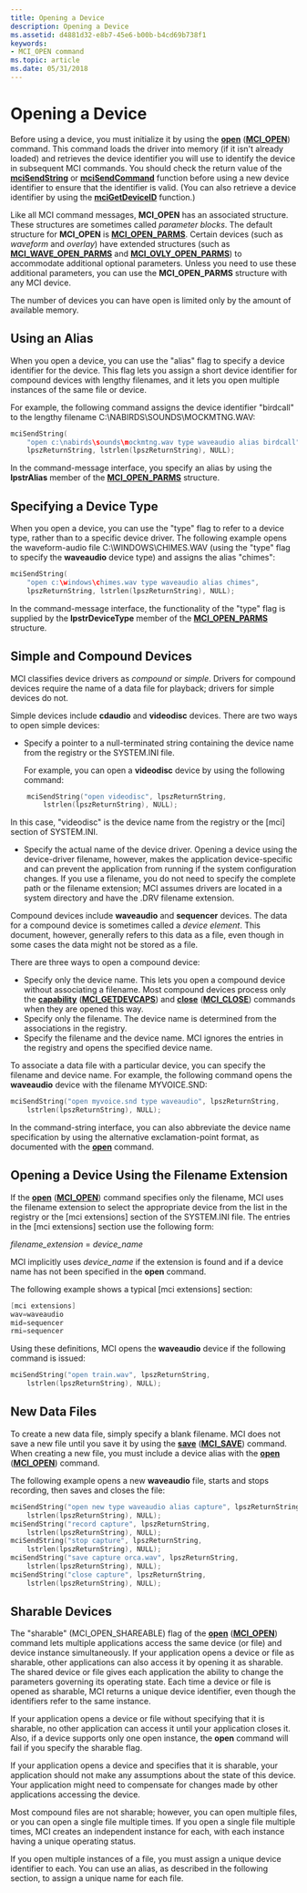 ```yaml
---
title: Opening a Device
description: Opening a Device
ms.assetid: d4881d32-e8b7-45e6-b00b-b4cd69b738f1
keywords:
- MCI_OPEN command
ms.topic: article
ms.date: 05/31/2018
---
```


# Opening a Device

Before using a device, you must initialize it by using the [**open**](open.md) ([**MCI\_OPEN**](mci-open.md)) command. This command loads the driver into memory (if it isn't already loaded) and retrieves the device identifier you will use to identify the device in subsequent MCI commands. You should check the return value of the [**mciSendString**](https://msdn.microsoft.com/library/Dd757161(v=VS.85).aspx) or [**mciSendCommand**](https://msdn.microsoft.com/library/Dd757160(v=VS.85).aspx) function before using a new device identifier to ensure that the identifier is valid. (You can also retrieve a device identifier by using the [**mciGetDeviceID**](https://msdn.microsoft.com/library/Dd757156(v=VS.85).aspx) function.)

Like all MCI command messages, **MCI\_OPEN** has an associated structure. These structures are sometimes called *parameter blocks*. The default structure for **MCI\_OPEN** is [**MCI\_OPEN\_PARMS**](mci-open-parms.md). Certain devices (such as *waveform* and *overlay*) have extended structures (such as [**MCI\_WAVE\_OPEN\_PARMS**](mci-wave-open-parms.md) and [**MCI\_OVLY\_OPEN\_PARMS**](mci-ovly-open-parms.md)) to accommodate additional optional parameters. Unless you need to use these additional parameters, you can use the **MCI\_OPEN\_PARMS** structure with any MCI device.

The number of devices you can have open is limited only by the amount of available memory.

## Using an Alias

When you open a device, you can use the "alias" flag to specify a device identifier for the device. This flag lets you assign a short device identifier for compound devices with lengthy filenames, and it lets you open multiple instances of the same file or device.

For example, the following command assigns the device identifier "birdcall" to the lengthy filename C:\\NABIRDS\\SOUNDS\\MOCKMTNG.WAV:


```C++
mciSendString(
    "open c:\nabirds\sounds\mockmtng.wav type waveaudio alias birdcall", 
    lpszReturnString, lstrlen(lpszReturnString), NULL);
```



In the command-message interface, you specify an alias by using the **lpstrAlias** member of the [**MCI\_OPEN\_PARMS**](mci-open-parms.md) structure.

## Specifying a Device Type

When you open a device, you can use the "type" flag to refer to a device type, rather than to a specific device driver. The following example opens the waveform-audio file C:\\WINDOWS\\CHIMES.WAV (using the "type" flag to specify the **waveaudio** device type) and assigns the alias "chimes":


```C++
mciSendString(
    "open c:\windows\chimes.wav type waveaudio alias chimes", 
    lpszReturnString, lstrlen(lpszReturnString), NULL);
```



In the command-message interface, the functionality of the "type" flag is supplied by the **lpstrDeviceType** member of the [**MCI\_OPEN\_PARMS**](mci-open-parms.md) structure.

## Simple and Compound Devices

MCI classifies device drivers as *compound* or *simple*. Drivers for compound devices require the name of a data file for playback; drivers for simple devices do not.

Simple devices include **cdaudio** and **videodisc** devices. There are two ways to open simple devices:

-   Specify a pointer to a null-terminated string containing the device name from the registry or the SYSTEM.INI file.

    For example, you can open a **videodisc** device by using the following command:


```C++
    mciSendString("open videodisc", lpszReturnString, 
        lstrlen(lpszReturnString), NULL);
```



In this case, "videodisc" is the device name from the registry or the \[mci\] section of SYSTEM.INI.

-   Specify the actual name of the device driver. Opening a device using the device-driver filename, however, makes the application device-specific and can prevent the application from running if the system configuration changes. If you use a filename, you do not need to specify the complete path or the filename extension; MCI assumes drivers are located in a system directory and have the .DRV filename extension.

Compound devices include **waveaudio** and **sequencer** devices. The data for a compound device is sometimes called a *device element*. This document, however, generally refers to this data as a file, even though in some cases the data might not be stored as a file.

There are three ways to open a compound device:

-   Specify only the device name. This lets you open a compound device without associating a filename. Most compound devices process only the [**capability**](capability.md) ([**MCI\_GETDEVCAPS**](mci-getdevcaps.md)) and [**close**](close.md) ([**MCI\_CLOSE**](mci-close.md)) commands when they are opened this way.
-   Specify only the filename. The device name is determined from the associations in the registry.
-   Specify the filename and the device name. MCI ignores the entries in the registry and opens the specified device name.

To associate a data file with a particular device, you can specify the filename and device name. For example, the following command opens the **waveaudio** device with the filename MYVOICE.SND:


```C++
mciSendString("open myvoice.snd type waveaudio", lpszReturnString, 
    lstrlen(lpszReturnString), NULL);
```



In the command-string interface, you can also abbreviate the device name specification by using the alternative exclamation-point format, as documented with the [**open**](open.md) command.

## Opening a Device Using the Filename Extension

If the [**open**](open.md) ([**MCI\_OPEN**](mci-open.md)) command specifies only the filename, MCI uses the filename extension to select the appropriate device from the list in the registry or the \[mci extensions\] section of the SYSTEM.INI file. The entries in the \[mci extensions\] section use the following form:

*filename\_extension* = *device\_name*

MCI implicitly uses *device\_name* if the extension is found and if a device name has not been specified in the **open** command.

The following example shows a typical \[mci extensions\] section:


```C++
[mci extensions]
wav=waveaudio
mid=sequencer
rmi=sequencer
```



Using these definitions, MCI opens the **waveaudio** device if the following command is issued:


```C++
mciSendString("open train.wav", lpszReturnString, 
    lstrlen(lpszReturnString), NULL);
```



## New Data Files

To create a new data file, simply specify a blank filename. MCI does not save a new file until you save it by using the [**save**](save.md) ([**MCI\_SAVE**](mci-save.md)) command. When creating a new file, you must include a device alias with the [**open**](open.md) ([**MCI\_OPEN**](mci-open.md)) command.

The following example opens a new **waveaudio** file, starts and stops recording, then saves and closes the file:


```C++
mciSendString("open new type waveaudio alias capture", lpszReturnString, 
    lstrlen(lpszReturnString), NULL);
mciSendString("record capture", lpszReturnString, 
    lstrlen(lpszReturnString), NULL);
mciSendString("stop capture", lpszReturnString, 
    lstrlen(lpszReturnString), NULL);
mciSendString("save capture orca.wav", lpszReturnString, 
    lstrlen(lpszReturnString), NULL);
mciSendString("close capture", lpszReturnString, 
    lstrlen(lpszReturnString), NULL);
```



## Sharable Devices

The "sharable" (MCI\_OPEN\_SHAREABLE) flag of the [**open**](open.md) ([**MCI\_OPEN**](mci-open.md)) command lets multiple applications access the same device (or file) and device instance simultaneously. If your application opens a device or file as sharable, other applications can also access it by opening it as sharable. The shared device or file gives each application the ability to change the parameters governing its operating state. Each time a device or file is opened as sharable, MCI returns a unique device identifier, even though the identifiers refer to the same instance.

If your application opens a device or file without specifying that it is sharable, no other application can access it until your application closes it. Also, if a device supports only one open instance, the **open** command will fail if you specify the sharable flag.

If your application opens a device and specifies that it is sharable, your application should not make any assumptions about the state of this device. Your application might need to compensate for changes made by other applications accessing the device.

Most compound files are not sharable; however, you can open multiple files, or you can open a single file multiple times. If you open a single file multiple times, MCI creates an independent instance for each, with each instance having a unique operating status.

If you open multiple instances of a file, you must assign a unique device identifier to each. You can use an alias, as described in the following section, to assign a unique name for each file.

 

 




